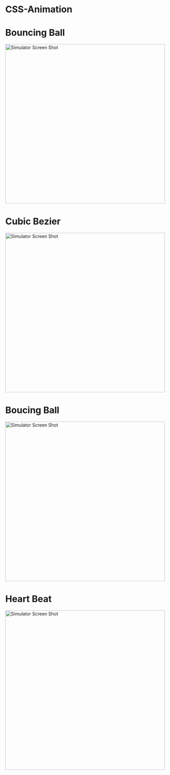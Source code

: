 # CSS-Animation

# Bouncing Ball
<img width="500" alt="Simulator Screen Shot" src="https://user-images.githubusercontent.com/56839789/79844240-b5c60d00-83bb-11ea-9491-a58cd0779f6e.gif"> 

# Cubic Bezier
<img width="500" alt="Simulator Screen Shot" src="https://user-images.githubusercontent.com/56839789/79844286-c37b9280-83bb-11ea-8023-f3dedc409d7d.gif"> 

# Boucing Ball
<img width="500" alt="Simulator Screen Shot" src="https://user-images.githubusercontent.com/56839789/79844320-ce362780-83bb-11ea-9b66-ea90fa38f8ee.gif"> 

# Heart Beat
<img width="500" alt="Simulator Screen Shot" src="https://user-images.githubusercontent.com/56839789/79844353-d726f900-83bb-11ea-9951-78fc57ff2115.gif"> 




